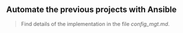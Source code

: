 ## Automate the previous projects with Ansible

> Find details of the implementation in the file *config_mgt.md*.   
 
       
   
  
   
 
